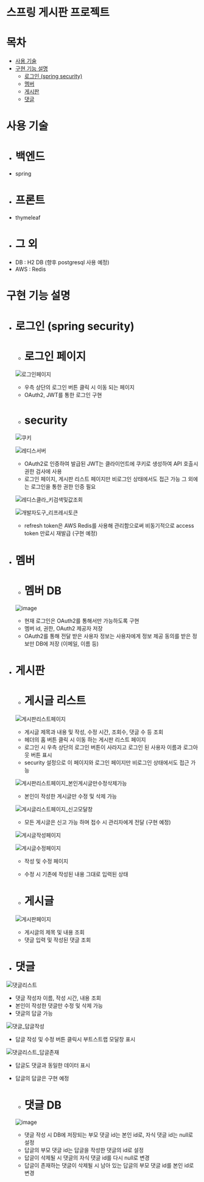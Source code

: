 # 스프링 게시판 프로젝트

# 목차
- [사용 기술](사용-기술)
- [구현 기능 설명](#구현-기능-설명)
  - [로그인 (spring security)](로그인-(시큐리티))
  - [멤버](멤버)
  - [게시판](게시판)
  - [댓글](댓글)
# 사용 기술
  - # 백엔드
  - spring
  - # 프론트
  - thymeleaf
  - # 그 외
  - DB : H2 DB (향후 postgresql 사용 예정)
  - AWS : Redis
# 구현 기능 설명
  - # 로그인 (spring security)
    - # 로그인 페이지
      
    ![로그인페이지](https://github.com/user-attachments/assets/64fb717c-7b2b-431b-a749-c6f165ae915e)

    - 우측 상단의 로그인 버튼 클릭 시 이동 되는 페이지
    - OAuth2, JWT를 통한 로그인 구현
    - # security
      
    ![쿠키](https://github.com/user-attachments/assets/3d9123b0-31c5-4eba-bd42-ed87aeb0d3b4)

    ![레디스서버](https://github.com/user-attachments/assets/a3ffc830-53f2-4a9b-a7dd-6160f27fb355)

    - OAuth2로 인증하여 발급된 JWT는 클라이언트에 쿠키로 생성하여 API 호출시 권한 검사에 사용
    - 로그인 페이지, 게시판 리스트 페이지만 비로그인 상태에서도 접근 가능 그 외에는 로그인을 통한 권한 인증 필요

    ![레디스클라_키검색및값조회](https://github.com/user-attachments/assets/0b69b982-f175-49c4-83de-3640740757a4)

    ![개발자도구_리프레시토큰](https://github.com/user-attachments/assets/434f4b66-2a04-489a-af15-f7d01a79daa2)

    - refresh token은 AWS Redis를 사용해 관리함으로써 비동기적으로 access token 만료시 재발급 (구현 예정)  

  - # 멤버
    - # 멤버 DB
    ![image](https://github.com/user-attachments/assets/02afba3e-99a9-45da-84aa-388b1e55b7f5)

    - 현재 로그인은 OAuth2를 통해서만 가능하도록 구현
    - 멤버 id, 권한, OAuth2 제공자 저장
    - OAuth2를 통해 전달 받은 사용자 정보는 사용자에게 정보 제공 동의를 받은 정보만 DB에 저장 (이메일, 이름 등)

  - # 게시판
    - # 게시글 리스트
      
    ![게시판리스트페이지](https://github.com/user-attachments/assets/c174ba16-6150-4397-8178-1c7c235a0f4f)

    - 게시글 제목과 내용 및 작성, 수정 시간, 조회수, 댓글 수 등 조회
    - 헤더의 홈 버튼 클릭 시 이동 하는 게시판 리스트 페이지
    - 로그인 시 우측 상단의 로그인 버튼이 사라지고 로그인 된 사용자 이름과 로그아웃 버튼 표시
    - security 설정으로 이 페이지와 로그인 페이지만 비로그인 상태에서도 접근 가능

    ![게시판리스트페이지_본인게시글만수정삭제가능](https://github.com/user-attachments/assets/4326d39e-4dee-4fd1-8f22-a09b965b4b36)

    - 본인이 작성한 게시글만 수정 및 삭제 가능
   
    ![게시글리스트페이지_신고모달창](https://github.com/user-attachments/assets/64472dfb-2d40-4ef4-ab89-2ecbebd92367)

    - 모든 게시글은 신고 가능 하며 접수 시 관리자에게 전달 (구현 예정)
   
    ![게시글작성페이지](https://github.com/user-attachments/assets/d8381946-435f-49d7-aa1e-69e4b1c8b924)
    
    ![게시글수정페이지](https://github.com/user-attachments/assets/9aeaa1d5-bee0-40f3-b5c1-36b345dc3a8a)

    - 작성 및 수정 페이지
    - 수정 시 기존에 작성된 내용 그대로 입력된 상태
   
    - # 게시글
      
    ![게시판페이지](https://github.com/user-attachments/assets/07fe44da-f962-4ab5-a19f-db10f5badf83)

    - 게시글의 제목 및 내용 조회
    - 댓글 입력 및 작성된 댓글 조회


  - # 댓글

  ![댓글리스트](https://github.com/user-attachments/assets/84d20393-95ea-4ada-ad77-9f35bd0e297d)

  - 댓글 작성자 이름, 작성 시간, 내용 조회
  - 본인이 작성한 댓글만 수정 및 삭제 가능
  - 댓글의 답글 가능

  ![댓글_답글작성](https://github.com/user-attachments/assets/8cc756b6-98d5-451d-b31b-04d715e1bfbb)

  - 답글 작성 및 수정 버튼 클릭시 부트스트랩 모달창 표시

  ![댓글리스트_답글존재](https://github.com/user-attachments/assets/1d1e2968-ad1f-4c42-9da7-b3deb3f8ab46)

  - 답글도 댓글과 동일한 데이터 표시
  - 답글의 답글은 구현 예정

    - # 댓글 DB
    ![image](https://github.com/user-attachments/assets/f8ae1c8a-6a3b-4d03-a083-a132581dee64)

    - 댓글 작성 시 DB에 저장되는 부모 댓글 id는 본인 id로, 자식 댓글 id는 null로 설정
    - 답글의 부모 댓글 id는 답글을 작성한 댓글의 id로 설정
    - 답글이 삭제될 시 댓글의 자식 댓글 id를 다시 null로 변경
    - 답글이 존재하는 댓글이 삭제될 시 남아 있는 답글의 부모 댓글 id를 본인 id로 변경


